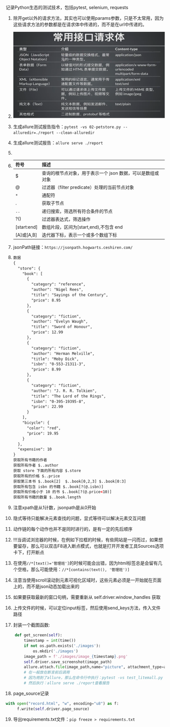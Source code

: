 
记录Python生态的测试技术，包括pytest, selenium, requests

1. 除开get以外的请求方法，其实也可以使用params参数，只是不太常用，因为这些请求方法的参数都是在请求体中传递的，而不是在url中传递的。
2. ![image-20240624161848877](README.assets/image-20240624161848877.png)
3. 生成allure测试报告指令：`pytest -vs 02-petstore.py --alluredir=./report --clean-alluredir`
4. 生成allure测试报告：`allure serve ./report`
5. 
6. | 符号        | 描述                                                       |
   | :---------- | :--------------------------------------------------------- |
   | $           | 查询的根节点对象，用于表示一个 json 数据，可以是数组或对象 |
   | @           | 过滤器（filter predicate）处理的当前节点对象               |
   | `*`         | 通配符                                                     |
   | .           | 获取子节点                                                 |
   | `..`        | 递归搜索，筛选所有符合条件的节点                           |
   | ?()         | 过滤器表达式，筛选操作                                     |
   | [start:end] | 数组片段，区间为[start,end),不包含 end                     |
   | [A]或[A,B]  | 迭代器下标，表示一个或多个数组下标                         |

7. jsonPath链接：`https://jsonpath.hogwarts.ceshiren.com/` 

8. ```xml
   数据
   {
     "store": {
       "book": [
         {
           "category": "reference",
           "author": "Nigel Rees",
           "title": "Sayings of the Century",
           "price": 8.95
         },
         {
           "category": "fiction",
           "author": "Evelyn Waugh",
           "title": "Sword of Honour",
           "price": 12.99
         },
         {
           "category": "fiction",
           "author": "Herman Melville",
           "title": "Moby Dick",
           "isbn": "0-553-21311-3",
           "price": 8.99
         },
         {
           "category": "fiction",
           "author": "J. R. R. Tolkien",
           "title": "The Lord of the Rings",
           "isbn": "0-395-19395-8",
           "price": 22.99
         }
       ],
       "bicycle": {
         "color": "red",
         "price": 19.95
       }
     },
     "expensive": 10
   }
   获取所有书籍的作者
   获取所有作者 $..author
   获取 store 下面的所有内容 $.store
   获取所有的价格 $..price
   获取第三本书 $..book[2]  $..book[0,2,3] $..book[0:3]
   获取所有包含 isbn 的书籍 $..book[?(@.isbn)]
   获取所有价格小于 10 的书 $..book[?(@.price<10)]
   获取所有书籍的数量 $..book.length
   ```

9. 注意xpath是从1计数，jsonpath是从0开始
10. 隐式等待只能解决元素查找的问题，显式等待可以解决元素交互问题
11. 动作链的每个动作也并不是同时进行的，是有一定的先后顺序
12. !!!当调试浏览器的时候，在例如下拉框的时候，有些网站是一闪而过，如果想要留存，那么可以双击F8进入断点模式，也就是打开开发者工具Sources选项卡下，打开断点
13. 在使用`//*[text()='管理班']`的时候可能会出错，因为html标签总是会留有几个空格，那么可能使用：`//*[contains(text(), '管理班')]`
14. 注意当使用scroll滚动到元素可视化区域时，这些元素必须是一开始就在页面上的，而不是json动态加载出来的
15. 如果要获取最新的窗口句柄，需要重新从 self.driver.window_handles 获取
16. 上传文件的时候，可以定位input标签，然后使用send_keys方法，传入文件路径
17. 封装一个截图函数:
```python
    def get_screen(self):
        timestamp = int(time())
        if not os.path.exists('./images'):
            os.mkdir('./images')
        image_path = f'./images/image_{timestamp}.png'
        self.driver.save_screenshot(image_path)
        allure.attach.file(image_path,name="picture", attachment_type=allure.attachment_type.PNG)
        # 在一般放在断言前后调用
        # 因为用到了allure，那么在命令行中执行：pytest -vs test_litemall.py --alluredir=./report --clean-alluredir
        # 然后执行：allure serve ./report查看报告
```
18. page_source记录
```python
with open("record.html", "w", encoding="u8") as f:
     f.write(self.driver.page_source)
```
19. 导出requirements.txt文件：`pip freeze > requirements.txt`